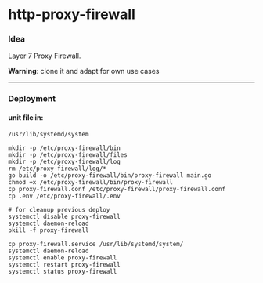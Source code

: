 # http-proxy-firewall

### Idea

Layer 7 Proxy Firewall.

**Warning**: clone it and adapt for own use cases

---

### Deployment

#### unit file in:
```
/usr/lib/systemd/system
```

```shell
mkdir -p /etc/proxy-firewall/bin
mkdir -p /etc/proxy-firewall/files
mkdir -p /etc/proxy-firewall/log
rm /etc/proxy-firewall/log/*
go build -o /etc/proxy-firewall/bin/proxy-firewall main.go
chmod +x /etc/proxy-firewall/bin/proxy-firewall
cp proxy-firewall.conf /etc/proxy-firewall/proxy-firewall.conf
cp .env /etc/proxy-firewall/.env

# for cleanup previous deploy
systemctl disable proxy-firewall
systemctl daemon-reload
pkill -f proxy-firewall

cp proxy-firewall.service /usr/lib/systemd/system/
systemctl daemon-reload
systemctl enable proxy-firewall
systemctl restart proxy-firewall
systemctl status proxy-firewall
```

